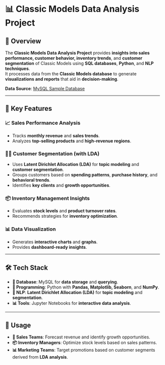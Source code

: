 # 📊 Classic Models Data Analysis Project  

## 📝 Overview  
The **Classic Models Data Analysis Project** provides **insights into sales performance, customer behavior, inventory trends**, and **customer segmentation** of Classic Models using **SQL databases**, **Python**, and **NLP techniques**.  
It processes data from the **Classic Models database** to generate **visualizations and reports** that aid in **decision-making**.  

**Data Source**: [MySQL Sample Database](https://www.mysqltutorial.org/getting-started-with-mysql/mysql-sample-database/)  

---

## 🚀 Key Features  

### 📈 Sales Performance Analysis  
- Tracks **monthly revenue** and **sales trends**.  
- Analyzes **top-selling products** and **high-revenue regions**.  

### 🧑‍💼 Customer Segmentation (with LDA)  
- Uses **Latent Dirichlet Allocation (LDA)** for **topic modeling** and **customer segmentation**.  
- Groups customers based on **spending patterns**, **purchase history**, and **behavioral trends**.  
- Identifies **key clients** and **growth opportunities**.  

### 📦 Inventory Management Insights  
- Evaluates **stock levels** and **product turnover rates**.  
- Recommends strategies for **inventory optimization**.  

### 📊 Data Visualization  
- Generates **interactive charts** and **graphs**.  
- Provides **dashboard-ready insights**.  

---

## 🛠 Tech Stack  

- **💾 Database**: MySQL for **data storage** and **querying**.  
- **🐍 Programming**: Python with **Pandas, Matplotlib, Seaborn**, and **NumPy**.  
- **🧠 NLP**: **Latent Dirichlet Allocation (LDA)** for **topic modeling** and **segmentation**.  
- **📊 Tools**: Jupyter Notebooks for **interactive data analysis**.  

---

## 📌 Usage  

- **💼 Sales Teams**: Forecast revenue and identify growth opportunities.  
- **📦 Inventory Managers**: Optimize stock levels based on sales patterns.  
- **📊 Marketing Teams**: Target promotions based on customer segments derived from **LDA analysis**.  

